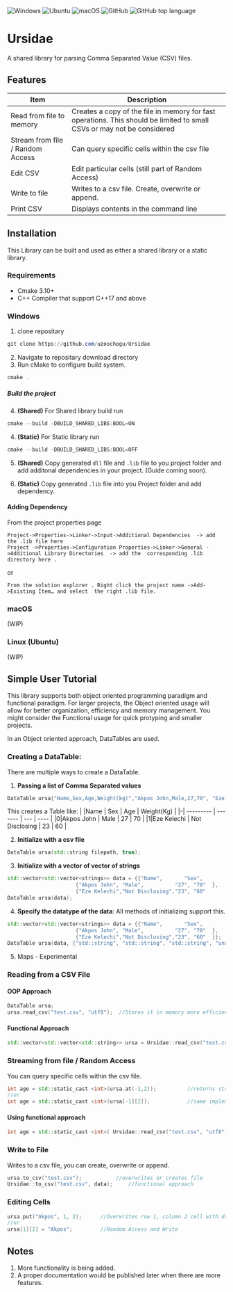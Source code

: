 ![Windows](https://github.com/uzoochogu/Ursidae/actions/workflows/windows.yml/badge.svg)
![Ubuntu](https://github.com/uzoochogu/Ursidae/actions/workflows/ubuntu.yml/badge.svg)
![macOS](https://github.com/uzoochogu/Ursidae/actions/workflows/macos.yml/badge.svg)
![GitHub](https://img.shields.io/github/license/uzoochogu/Ursidae)
![GitHub top language](https://img.shields.io/github/languages/top/uzoochogu/Ursidae)
# Ursidae 
A shared library for parsing Comma Separated Value (CSV) files.

## Features

| Item                               | Description                                                                                                            |
| -----------                        | -----------                                                                                                            |
| Read from file to memory           | Creates a copy of the file in memory for fast operations. This should be limited to small CSVs or may not be considered|
| Stream from file / Random Access   | Can query specific cells within the csv file                                                                           |
|Edit CSV                            | Edit particular cells (still part of Random Access)                                                                    |
|Write to file                       |Writes to a csv file. Create, overwrite or append.                                                                      |
|Print CSV                           |Displays contents in the command line                                                                                   |


## Installation
This Library can be built and used as either a shared library or a static library.
### Requirements
- Cmake 3.10+
- C++ Compiler that support C++17 and above

### Windows
1. clone repositary
```powershell
git clone https://github.com/uzoochogu/Ursidae
```
2. Navigate to repositary download directory
3. Run cMake to configure build system.
```powershell
cmake .
```
##### Build the project
4. **(Shared)** For Shared library build run
```powershell
cmake --build -DBUILD_SHARED_LIBS:BOOL=ON
```
4. **(Static)** For Static library run
```powershell
cmake --build -DBUILD_SHARED_LIBS:BOOL=OFF
```
5. **(Shared)** Copy generated `dll` file and `.lib` file to you project folder and add additonal dependencies in your project. (Guide coming soon).


5. **(Static)** Copy generated `.lib` file into you Project folder and add dependency.

#### Adding Dependency
From the project properties page 
```
Project->Properties->Linker->Input->Additional Dependencies  -> add the .lib file here 
Project ->Properties->Configuration Properties->Linker->General ->Additional Library Directories  -> add the  corresponding .lib directory here .
```
or
```
From the solution explorer . Right click the project name ->Add->Existing Item… and select  the right .lib file.
```

### macOS
(WIP)
### Linux (Ubuntu)
(WIP)


## Simple User Tutorial
This library supports both object oriented programming paradigm and functional paradigm. For larger projects, the Object oriented usage will allow for better organization, efficiency and memory management. You might consider the Functional usage for quick protyping and smaller projects.
<p>In an Object oriented approach, DataTables are used.</p>

### Creating a DataTable:
There are multiple ways to create a DataTable. 
1. **Passing a list of Comma Separated values**
```c++
DataTable ursa{"Name,Sex,Age,Weight(kg)","Akpos John,Male,27,70", "Eze Kelechi,Not Disclosing,23,60"};
```
This creates a Table like:
| |Name 	| Sex            | Age | Weight(Kg) |
|-| ---------   | -------        | --- | ----       |
|0|Akpos John   | Male           | 27  | 70         |
|1|Eze Kelechi  | Not Disclosing | 23  | 60         |

2. **Initialize with a csv file**      
```c++
DataTable ursa(std::string filepath, true);              
```
3. **Initialize with a vector of vector of strings**
```c++
std::vector<std::vector<strings>> data = {{"Name",       "Sex",           "Age","Weight(Kg)"},
					  {"Akpos John", "Male",          "27", "70"  },
					  {"Eze Kelechi","Not Disclosing","23", "60"  
DataTable ursa(data);
```

        
4. **Specify the datatype of the data**: All methods of initializing support this.
```c++        
std::vector<std::vector<strings>> data = {{"Name",       "Sex",           "Age","Weight(Kg)"},
					  {"Akpos John", "Male",          "27", "70"  },
					  {"Eze Kelechi","Not Disclosing","23", "60"  }};
DataTable ursa(data, {"std::string", "std::string", "std::string", "unsigned int", "double" });
```
5. Maps - Experimental


### Reading from a CSV File
#### OOP Approach
```c++
DataTable ursa;
ursa.read_csv("test.csv", "utf8");  //Stores it in memory more efficiently.
```

#### Functional Approach
```c++
std::vector<std::vector<std::string>> ursa = Ursidae::read_csv("test.csv", "utf8")     //if you want to manipulate it yourself but less efficient.
```

### Streaming  from file / Random Access 
You can query specific cells within the csv file.
```c++
int age = std::static_cast <int>(ursa.at(-1,2));          //returns string, converted to 23
//or
int age = std::static_cast <int>(ursa[-1][2]);            //same implementation as at()
```

#### Using functional approach
```c++
int age = std::static_cast <int>( Ursidae::read_csv("test.csv", "utf8")[-1][2]);     //23
```


### Write to File
Writes to a csv file, you can create, overwrite or append.
```c++
ursa.to_csv("test.csv");	       //overwrites or creates file
Ursidae::to_csv("test.csv", data);     //functional approach
```

### Editing Cells
```c++
ursa.put("Akpos", 1, 2);      //Overwrites row 1, column 2 cell with data; 
//or
ursa[1][2] = "Akpos";         //Random Access and Write
```



## Notes
1. More functionality is being added.
2. A proper documentation would be published later when there are more features.



